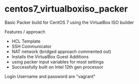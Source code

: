 # centos7_virtualboxiso_packer
Basic Packer build for CentOS 7 using the VirtualBox ISO builder

Features / approach
- HCL Template
- SSH Communicator
- NAT network (bridged approach commented out)
- Installs the VirtualBox Guest Additions
- using packer input variables for most settings
- Successfully built on Intel 12th gen processor

Login 
Username and password are "vagrant"
